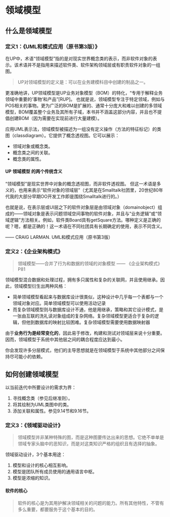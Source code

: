 # 领域模型

## 什么是领域模型

### 定义1：《UML和模式应用（原书第3版）》

在UP中，术语“领域模型”指的是对现实世界概念类的表示，而非软件对象的表示。该术语并不是指用来描述软件类、软件架构领域层或有职责软件对象的一组图。

> UP对领域模型的定义是：可以在业务建模科目中创建的制品之一。

更准确地讲，UP领域模型是UP业务对象模型（BOM）的特化，“专用于解释业务领域中重要的‘事物’和产品”[RUP]。
也就是说，领域模型专注于特定领域，例如与POS相关的事物。更为广泛的BOM是扩展的、通常十分庞大和难以创建的多领域模型，BOM覆盖整个业务及其所有子域，本书并不涵盖这部分内容，并且也不提倡创建BOM（因为需要在实现前进行大量建模）。

应用UML表示法，领域模型被描述为一组没有定义操作（方法的特征标记）的类图（classdiagram）。它提供了概念透视图。它可以展示：

- 领域对象或概念类。
- 概念类之间的关联。
- 概念类的属性。

#### UP 领域模型 的两个传统含义

“领域模型”是现实世界中对象的概念透视图，而非软件透视图。
但这一术语是多义的，也用来表示“软件对象的领域层”（尤其是在Smalltalk社团里，20世纪80年代我的大部分早期OO开发工作即是围绕Smalltalk进行的。）

也就是说，在表示层或UI层之下的软件对象层是由领域对象（domainobject）组成的——领域对象是表示问题领域空间事物的软件对象，并且与“业务逻辑”或“领域逻辑”方法相关。例如，软件类Board具有getSquare方法。哪种定义是正确的呢？嗯，都是正确的！这一术语在不同社团具有长期确定的使用，表示不同含义。

—— CRAIG LARMAN. UML和模式应用（原书第3版）

### 定义2：《企业架构模式》

> 领域模型——合并了行为和数据的领域的对象模型 —— 《企业架构模式》P81

领域模型混合数据和处理过程，拥有多只属性和复杂的关联网，并且使用继承。因此，领域模型衍生出两种风格：

- 简单领域模型看起来与数据库设计很类似，这种设计中几乎每一个表都与一个领域对象对应。简单领域模型可以使用活动记录
- 而复杂领域模型则与数据库设计不通，他是用继承，策略和其它设计模式，是一张由互联的洗礼读对象组成的复杂网络。复杂领域模型更适合于复杂的逻辑，但他到数据库的映射比较困难。复杂领域模型需要使用数据映射器

由于**业务行为是经常变化的**，因此易于修改，构建和测试对领域层来说十分重要。因而，领域模型于系统中其他层之间的耦合程度应达到最小。

你会发现许多分层模式，他们的主导思想就是在领域模型于系统中其他部分之间保持尽可能小的依赖。

## 如何创建领域模型

以当前迭代中所要设计的需求为界：

1. 寻找概念类（参见后继准则）。
2. 将其绘制为UML类图中的类。
3. 添加关联和属性。参见9.14节和9.16节。

### 定义3：《领域驱动设计》

> 领域模型并非某种特殊的图，而是这种图要传达出来的思想。它绝不单单是领域专家头脑中的恶知识，而是对这类知识严格的组织且有选择的抽象。

领域驱动设计，3个基本用途：

1. 模型和设计的核心相互影响。
2. 模型是团队所有成员使用的通用语言中枢。
3. 模型是浓缩的知识。

#### 软件的核心

> 软件的核心是为其用护解决领域相关的问题的能力。所有其他特性，不管有多么重要，都要服务于这个基本的目的。
